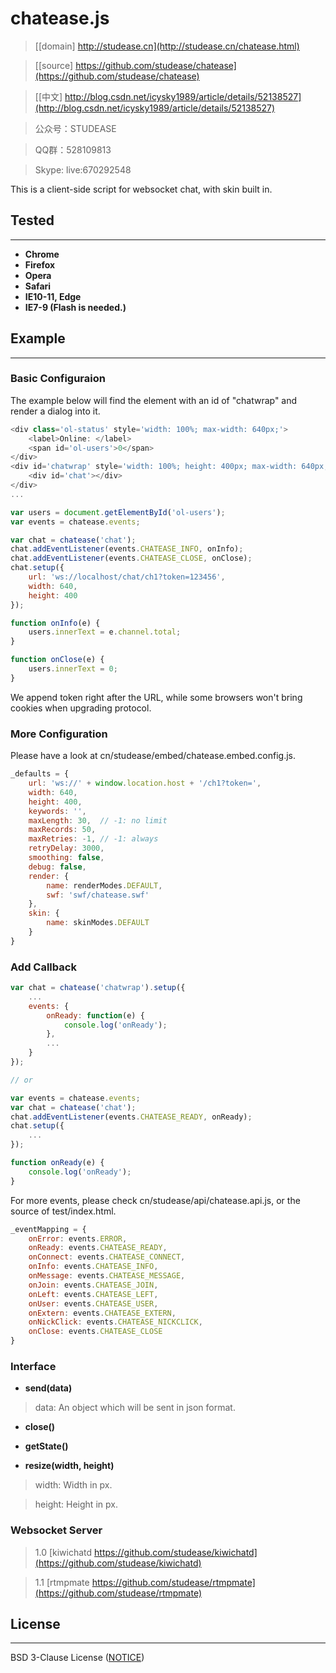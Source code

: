 ﻿# chatease.js

> [[domain] http://studease.cn](http://studease.cn/chatease.html)

> [[source] https://github.com/studease/chatease](https://github.com/studease/chatease)

> [[中文] http://blog.csdn.net/icysky1989/article/details/52138527](http://blog.csdn.net/icysky1989/article/details/52138527)

> 公众号：STUDEASE

> QQ群：528109813

> Skype: live:670292548

This is a client-side script for websocket chat, with skin built in.


## Tested
---------

* **Chrome**
* **Firefox**
* **Opera**
* **Safari**
* **IE10-11, Edge**
* **IE7-9 (Flash is needed.)**


## Example
----------

### Basic Configuraion

The example below will find the element with an id of "chatwrap" and render a dialog into it.

```js
<div class='ol-status' style='width: 100%; max-width: 640px;'>
	<label>Online: </label>
	<span id='ol-users'>0</span>
</div>
<div id='chatwrap' style='width: 100%; height: 400px; max-width: 640px;'>
	<div id='chat'></div>
</div>
...

var users = document.getElementById('ol-users');
var events = chatease.events;

var chat = chatease('chat');
chat.addEventListener(events.CHATEASE_INFO, onInfo);
chat.addEventListener(events.CHATEASE_CLOSE, onClose);
chat.setup({
	url: 'ws://localhost/chat/ch1?token=123456',
	width: 640,
	height: 400
});

function onInfo(e) {
	users.innerText = e.channel.total;
}

function onClose(e) {
	users.innerText = 0;
}
```

We append token right after the URL, while some browsers won't bring cookies when upgrading protocol.

### More Configuration

Please have a look at cn/studease/embed/chatease.embed.config.js.

```js
_defaults = {
	url: 'ws://' + window.location.host + '/ch1?token=',
	width: 640,
	height: 400,
	keywords: '',
	maxLength: 30,  // -1: no limit
	maxRecords: 50,
	maxRetries: -1, // -1: always
	retryDelay: 3000,
	smoothing: false,
	debug: false,
	render: {
		name: renderModes.DEFAULT,
		swf: 'swf/chatease.swf'
	},
	skin: {
		name: skinModes.DEFAULT
	}
}
```

### Add Callback

```js
var chat = chatease('chatwrap').setup({
	...
	events: {
		onReady: function(e) {
			console.log('onReady');
		},
		...
	}
});

// or

var events = chatease.events;
var chat = chatease('chat');
chat.addEventListener(events.CHATEASE_READY, onReady);
chat.setup({
	...
});

function onReady(e) {
	console.log('onReady');
}
```

For more events, please check cn/studease/api/chatease.api.js, or the source of test/index.html.

```js
_eventMapping = {
	onError: events.ERROR,
	onReady: events.CHATEASE_READY,
	onConnect: events.CHATEASE_CONNECT,
	onInfo: events.CHATEASE_INFO,
	onMessage: events.CHATEASE_MESSAGE,
	onJoin: events.CHATEASE_JOIN,
	onLeft: events.CHATEASE_LEFT,
	onUser: events.CHATEASE_USER,
	onExtern: events.CHATEASE_EXTERN,
	onNickClick: events.CHATEASE_NICKCLICK,
	onClose: events.CHATEASE_CLOSE
}
```

### Interface

* **send(data)**

> 	data: An object which will be sent in json format.

* **close()**

* **getState()**

* **resize(width, height)**

> 	width: Width in px.

> 	height: Height in px.

### Websocket Server

> 	1.0 [kiwichatd https://github.com/studease/kiwichatd](https://github.com/studease/kiwichatd)

> 	1.1 [rtmpmate https://github.com/studease/rtmpmate](https://github.com/studease/rtmpmate)


## License
----------

BSD 3-Clause License ([NOTICE](https://github.com/studease/chatease/blob/master/NOTICE))
